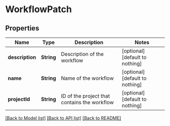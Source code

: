 # WorkflowPatch


## Properties
Name | Type | Description | Notes
------------ | ------------- | ------------- | -------------
**description** | **String** | Description of the workflow | [optional] [default to nothing]
**name** | **String** | Name of the workflow | [optional] [default to nothing]
**projectId** | **String** | ID of the project that contains the workflow | [optional] [default to nothing]


[[Back to Model list]](../README.md#models) [[Back to API list]](../README.md#api-endpoints) [[Back to README]](../README.md)


